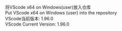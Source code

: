 将VScode x64 on Windows(user)放入仓库 \
Put VScode x64 on Windows (user) into the repository \
VScode当前版本: 1.96.0 \
VScode Current Version: 1.96.0
